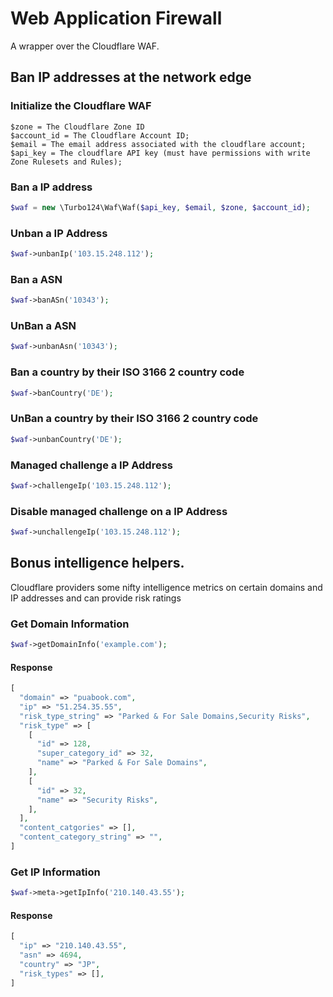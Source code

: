 # Web Application Firewall

A wrapper over the Cloudflare WAF.

## Ban IP addresses at the network edge

### Initialize the Cloudflare WAF

```
$zone = The Cloudflare Zone ID
$account_id = The Cloudflare Account ID;
$email = The email address associated with the cloudflare account;
$api_key = The cloudflare API key (must have permissions with write Zone Rulesets and Rules);

```

### Ban a IP address

```php
$waf = new \Turbo124\Waf\Waf($api_key, $email, $zone, $account_id);
```

### Unban a IP Address

```php
$waf->unbanIp('103.15.248.112');
```

### Ban a ASN

```php
$waf->banASn('10343');
```

### UnBan a ASN

```php
$waf->unbanAsn('10343');
```

### Ban a country by their ISO 3166 2 country code

```php
$waf->banCountry('DE');
```

### UnBan a country by their ISO 3166 2 country code

```php
$waf->unbanCountry('DE');
```

### Managed challenge a IP Address

```php
$waf->challengeIp('103.15.248.112');
```

### Disable managed challenge on a IP Address

```php
$waf->unchallengeIp('103.15.248.112');
```

## Bonus intelligence helpers.

Cloudflare providers some nifty intelligence metrics on certain domains and IP addresses and can provide risk ratings


### Get Domain Information

```php
$waf->getDomainInfo('example.com');
```

#### Response

```php
[
  "domain" => "puabook.com",
  "ip" => "51.254.35.55",
  "risk_type_string" => "Parked & For Sale Domains,Security Risks",
  "risk_type" => [
    [
      "id" => 128,
      "super_category_id" => 32,
      "name" => "Parked & For Sale Domains",
    ],
    [
      "id" => 32,
      "name" => "Security Risks",
    ],
  ],
  "content_catgories" => [],
  "content_category_string" => "",
]
```

### Get IP Information

```php
$waf->meta->getIpInfo('210.140.43.55');
```

#### Response

```php
[
  "ip" => "210.140.43.55",
  "asn" => 4694,
  "country" => "JP",
  "risk_types" => [],
]
```